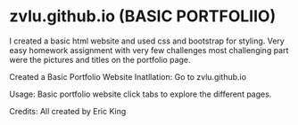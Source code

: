# zvlu.github.io (BASIC PORTFOLIIO)
I created a basic html website and used css and  bootstrap for styling.
Very easy homework assignment with very few challenges most challenging part were the pictures and titles on the portfolio page.

Created a Basic Portfolio Website
Inatllation:
Go to zvlu.github.io

Usage:
Basic portfolio website click tabs to explore the different pages.

Credits:
All created by Eric King
